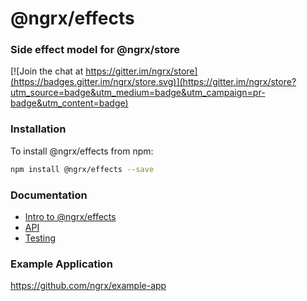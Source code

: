 # @ngrx/effects
### Side effect model for @ngrx/store
[![Join the chat at https://gitter.im/ngrx/store](https://badges.gitter.im/ngrx/store.svg)](https://gitter.im/ngrx/store?utm_source=badge&utm_medium=badge&utm_campaign=pr-badge&utm_content=badge)

### Installation
To install @ngrx/effects from npm:
```bash
npm install @ngrx/effects --save
```

### Documentation

* [Intro to @ngrx/effects](./docs/intro.md)
* [API](./docs/api.md)
* [Testing](./docs/testing.md)

### Example Application

https://github.com/ngrx/example-app
